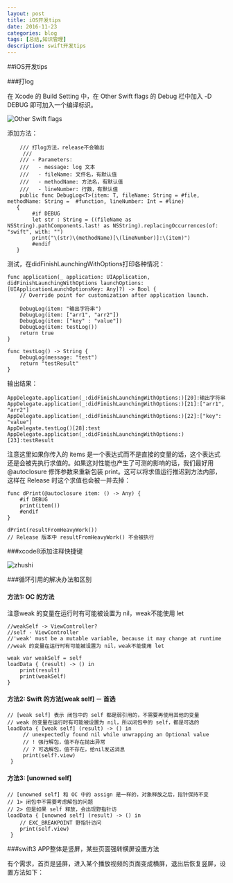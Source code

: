 ```yaml
---
layout: post
title: iOS开发tips
date: 2016-11-23
categories: blog
tags: [总结,知识管理]
description: swift开发tips
---
```



##iOS开发tips

###打log

在 Xcode 的 Build Setting 中，在 Other Swift flags 的 Debug 栏中加入 -D DEBUG 即可加入一个编译标识。

![Other Swift flags](http://oh36yj5vw.bkt.clouddn.com/debug-flag.png)

添加方法：

        /// 打log方法，release不会输出
	     ///
        /// - Parameters:
        ///   - message: log 文本
        ///   - fileName: 文件名，有默认值
        ///   - methodName: 方法名，有默认值
        ///   - lineNumber: 行数，有默认值
        public func DebugLog<T>(item: T, fileName: String = #file, methodName: String =  #function, lineNumber: Int = #line)
       {
            #if DEBUG
            let str : String = ((fileName as NSString).pathComponents.last! as NSString).replacingOccurrences(of: "swift", with: "")
            print("\(str)\(methodName)[\(lineNumber)]:\(item)")
            #endif
       }
       
测试，在didFinishLaunchingWithOptions打印各种情况：

    func application(_ application: UIApplication, didFinishLaunchingWithOptions launchOptions: [UIApplicationLaunchOptionsKey: Any]?) -> Bool {
        // Override point for customization after application launch.

        DebugLog(item: "输出字符串")
        DebugLog(item: ["arr1", "arr2"])
        DebugLog(item: ["key" : "value"])
        DebugLog(item: testLog())
        return true
    }
    
    func testLog() -> String {
        DebugLog(message: "test")
        return "testResult"
    }       
       
输出结果：

    AppDelegate.application(_:didFinishLaunchingWithOptions:)[20]:输出字符串
    AppDelegate.application(_:didFinishLaunchingWithOptions:)[21]:["arr1", "arr2"]
    AppDelegate.application(_:didFinishLaunchingWithOptions:)[22]:["key": "value"]
    AppDelegate.testLog()[28]:test
    AppDelegate.application(_:didFinishLaunchingWithOptions:)[23]:testResult   
    
注意这里如果你传入的 items 是一个表达式而不是直接的变量的话，这个表达式还是会被先执行求值的。如果这对性能也产生了可测的影响的话，我们最好用 @autoclosure 修饰参数来重新包装 print。这可以将求值运行推迟到方法内部，这样在 Release 时这个求值也会被一并去掉： 
 
    func dPrint(@autoclosure item: () -> Any) {
        #if DEBUG
        print(item())
        #endif
    }

    dPrint(resultFromHeavyWork())
    // Release 版本中 resultFromHeavyWork() 不会被执行     
    
    
    
###xcode8添加注释快捷键

![zhushi](http://oh36yj5vw.bkt.clouddn.com/%E5%B1%8F%E5%B9%95%E5%BF%AB%E7%85%A7%202016-11-23%20%E4%B8%8B%E5%8D%885.16.37.png)
       

###循环引用的解决办法和区别

#### 方法1: OC 的方法
注意weak 的变量在运行时有可能被设置为 nil，weak不能使用 let

    //weakSelf -> ViewController? 
    //self - ViewController
    //'weak' must be a mutable variable, because it may change at runtime
    //weak 的变量在运行时有可能被设置为 nil，weak不能使用 let
    
    weak var weakSelf = self
    loadData { (result) -> () in
        print(result)
        print(weakSelf)
    }       
    
#### 方法2: Swift 的方法[weak self] － 首选
    // [weak self] 表示 闭包中的 self 都是弱引用的，不需要再使用其他的变量
    // weak 的变量在运行时有可能被设置为 nil，所以闭包中的 self，都是可选的
    loadData { [weak self] (result) -> () in
         // unexpectedly found nil while unwrapping an Optional value
         // ! 强行解包，值不存在抛出异常
         // ? 可选解包，值不存在，给nil发送消息
         print(self?.view)
     }
        
#### 方法3: [unowned self]
    // [unowned self] 和 OC 中的 assign 是一样的，对象释放之后，指针保持不变
    // 1> 闭包中不需要考虑解包的问题
    // 2> 但是如果 self 释放，会出现野指针访
    loadData { [unowned self] (result) -> () in
        // EXC_BREAKPOINT 野指针访问
        print(self.view)
     }


###swift3 APP整体是竖屏，某些页面强转横屏设置方法

有个需求，首页是竖屏，进入某个播放视频的页面变成横屏，退出后恢复竖屏，设置方法如下：
